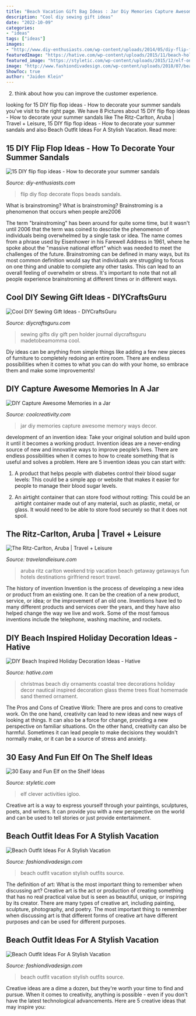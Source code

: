 ```yaml
---
title: "Beach Vacation Gift Bag Ideas : Jar Diy Memories Capture Awesome Memory Ways Decor"
description: "Cool diy sewing gift ideas"
date: "2022-10-09"
categories:
- "ideas"
tags: ["ideas"]
images:
- "http://www.diy-enthusiasts.com/wp-content/uploads/2014/05/diy-flip-flops-ideas-decorate-with-beads-chains.jpg"
featuredImage: "https://hative.com/wp-content/uploads/2015/11/beach-holiday-decorations/7-diy-beach-inspired-holiday-decoration-ideas.jpg"
featured_image: "https://styletic.com/wp-content/uploads/2015/12/elf-on-the-shelf-ideas/10-elf-on-the-shelf-ideas.jpg"
image: "http://www.fashiondivadesign.com/wp-content/uploads/2018/07/beach-outfits-2.jpg"
ShowToc: true
author: "Jaiden Klein"
---
```



2. think about how you can improve the customer experience.

	

		
looking for 15 DIY flip flop ideas - How to decorate your summer sandals you've visit to the right page. We have 8 Pictures about 15 DIY flip flop ideas - How to decorate your summer sandals like The Ritz-Carlton, Aruba | Travel + Leisure, 15 DIY flip flop ideas - How to decorate your summer sandals and also Beach Outfit Ideas For A Stylish Vacation. Read more:
		
    
## 15 DIY Flip Flop Ideas - How To Decorate Your Summer Sandals

<img loading=lazy src="http://www.diy-enthusiasts.com/wp-content/uploads/2014/05/diy-flip-flops-ideas-decorate-with-beads-chains.jpg" onerror="this.onerror=null;this.src='https://tse3.mm.bing.net/th?id=OIP.nVHjH0G2FT-6RSg099qfiwHaLH&amp;pid=15.1';" alt="15 DIY flip flop ideas - How to decorate your summer sandals">

_Source: diy-enthusiasts.com_

>flip diy flop decorate flops beads sandals. 

	

What is brainstroming?
What is brainstroming? Brainstroming is a phenomenon that occurs when people are2006

The term "brainstroming" has been around for quite some time, but it wasn't until 2006 that the term was coined to describe the phenomenon of individuals being overwhelmed by a single task or idea. The name comes from a phrase used by Eisenhower in his Farewell Address in 1961, where he spoke about the "massive national effort" which was needed to meet the challenges of the future. Brainstroming can be defined in many ways, but its most common definition would say that individuals are struggling to focus on one thing and unable to complete any other tasks. This can lead to an overall feeling of overwhelm or stress. It's important to note that not all people experience brainstroming at different times or in different ways.

    
## Cool DIY Sewing Gift Ideas - DIYCraftsGuru

<img loading=lazy src="https://www.diycraftsguru.com/wp-content/uploads/2016/03/46-sewing-gifts-featured-image.jpg" onerror="this.onerror=null;this.src='https://tse3.mm.bing.net/th?id=OIP.ZPrH4TtZC4hM8MeqpzDfpwHaLH&amp;pid=15.1';" alt="Cool DIY Sewing Gift Ideas - DIYCraftsGuru">

_Source: diycraftsguru.com_

>sewing gifts diy gift pen holder journal diycraftsguru madetobeamomma cool. 

	

Diy ideas can be anything from simple things like adding a few new pieces of furniture to completely redoing an entire room. There are endless possibilities when it comes to what you can do with your home, so embrace them and make some improvements!

    
## DIY Capture Awesome Memories In A Jar

<img loading=lazy src="https://coolcreativity.com/wp-content/uploads/2014/08/memory-jar6.jpg" onerror="this.onerror=null;this.src='https://tse1.mm.bing.net/th?id=OIP.P48hjG0JcfxcLiNrtPKnzwDTEs&amp;pid=15.1';" alt="DIY Capture Awesome Memories in a Jar">

_Source: coolcreativity.com_

>jar diy memories capture awesome memory ways decor. 

	

development of an invention idea: Take your original solution and build upon it until it becomes a working product.
Invention ideas are a never-ending source of new and innovative ways to improve people’s lives. There are endless possibilities when it comes to how to create something that is useful and solves a problem. Here are 5 invention ideas you can start with:
1) A product that helps people with diabetes control their blood sugar levels: This could be a simple app or website that makes it easier for people to manage their blood sugar levels.

2) An airtight container that can store food without rotting: This could be an airtight container made out of any material, such as plastic, metal, or glass. It would need to be able to store food securely so that it does not spoil.

    
## The Ritz-Carlton, Aruba | Travel + Leisure

<img loading=lazy src="http://cdn-image.travelandleisure.com/sites/default/files/styles/1600x1000/public/1497550507/ritz-carlton-Aruba.jpg?itok=VMuy08Oj" onerror="this.onerror=null;this.src='https://tse2.mm.bing.net/th?id=OIP.wlkaS9pfcpM4-RfPsdQEowHaEo&amp;pid=15.1';" alt="The Ritz-Carlton, Aruba | Travel + Leisure">

_Source: travelandleisure.com_

>aruba ritz carlton weekend trip vacation beach getaway getaways fun hotels destinations girlfriend resort travel. 

	

The history of invention
Invention is the process of developing a new idea or product from an existing one. It can be the creation of a new product, service, or idea; or the improvement of an old one. Inventions have led to many different products and services over the years, and they have also helped change the way we live and work. Some of the most famous inventions include the telephone, washing machine, and rockets.

    
## DIY Beach Inspired Holiday Decoration Ideas - Hative

<img loading=lazy src="https://hative.com/wp-content/uploads/2015/11/beach-holiday-decorations/7-diy-beach-inspired-holiday-decoration-ideas.jpg" onerror="this.onerror=null;this.src='https://tse1.mm.bing.net/th?id=OIP.aPa0grScN2tcpQIF1mXuwgHaKo&amp;pid=15.1';" alt="DIY Beach Inspired Holiday Decoration Ideas - Hative">

_Source: hative.com_

>christmas beach diy ornaments coastal tree decorations holiday decor nautical inspired decoration glass theme trees float homemade sand themed ornament. 

	

The Pros and Cons of Creative Work:
There are pros and cons to creative work. On the one hand, creativity can lead to new ideas and new ways of looking at things. It can also be a force for change, providing a new perspective on familiar situations. On the other hand, creativity can also be harmful. Sometimes it can lead people to make decisions they wouldn't normally make, or it can be a source of stress and anxiety.

    
## 30 Easy And Fun Elf On The Shelf Ideas

<img loading=lazy src="https://styletic.com/wp-content/uploads/2015/12/elf-on-the-shelf-ideas/10-elf-on-the-shelf-ideas.jpg" onerror="this.onerror=null;this.src='https://tse3.mm.bing.net/th?id=OIP.rIGkM6UpIU0YmczTazPe9QHaLK&amp;pid=15.1';" alt="30 Easy and Fun Elf on the Shelf Ideas">

_Source: styletic.com_

>elf clever activities igloo. 

	

Creative art is a way to express yourself through your paintings, sculptures, poets, and writers. It can provide you with a new perspective on the world and can be used to tell stories or just provide entertainment.

    
## Beach Outfit Ideas For A Stylish Vacation

<img loading=lazy src="http://www.fashiondivadesign.com/wp-content/uploads/2018/07/beach-outfits-.jpg" onerror="this.onerror=null;this.src='https://tse3.mm.bing.net/th?id=OIP.SponVTM-5qEegOq5btrQ2AHaJP&amp;pid=15.1';" alt="Beach Outfit Ideas For A Stylish Vacation">

_Source: fashiondivadesign.com_

>beach outfit vacation stylish outfits source. 

	

The definition of art: What is the most important thing to remember when discussing art?
Creative art is the act or production of creating something that has no real practical value but is seen as beautiful, unique, or inspiring by its creator. There are many types of creative art, including painting, sculpture, photography, and poetry. The most important thing to remember when discussing art is that different forms of creative art have different purposes and can be used for different purposes.

    
## Beach Outfit Ideas For A Stylish Vacation

<img loading=lazy src="http://www.fashiondivadesign.com/wp-content/uploads/2018/07/beach-outfits-2.jpg" onerror="this.onerror=null;this.src='https://tse3.mm.bing.net/th?id=OIP.Kpa-LcmoThoa4XFSsuaZlgHaKP&amp;pid=15.1';" alt="Beach Outfit Ideas For A Stylish Vacation">

_Source: fashiondivadesign.com_

>beach outfit vacation stylish outfits source. 

	

Creative ideas are a dime a dozen, but they're worth your time to find and pursue. When it comes to creativity, anything is possible - even if you don't have the latest technological advancements. Here are 5 creative ideas that may inspire you: 

